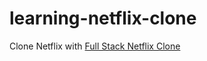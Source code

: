# learning-netflix-clone
Clone Netflix with [Full Stack Netflix Clone](https://www.codewithantonio.com/projects/video-platform)
